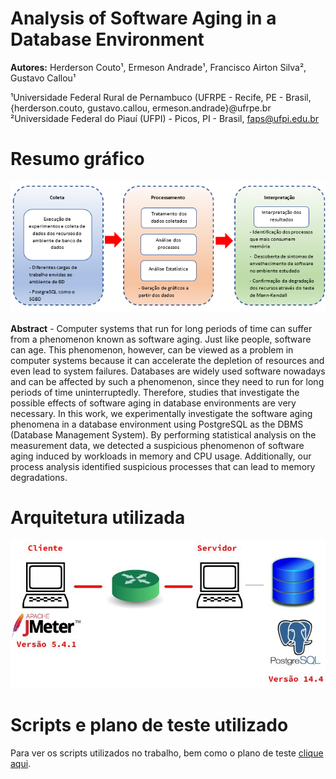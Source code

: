# Analysis of Software Aging in a Database Environment

**Autores:** Herderson Couto¹, Ermeson Andrade¹, Francisco Airton Silva², Gustavo Callou¹

¹Universidade Federal Rural de Pernambuco (UFRPE - Recife, PE - Brasil, 
{herderson.couto, gustavo.callou, ermeson.andrade}@ufrpe.br 
²Universidade Federal do Piauí (UFPI) - Picos, PI - Brasil,
 faps@ufpi.edu.br 

# Resumo gráfico
![alt text](https://github.com/herdersoncouto/softwareagingdatabase/blob/main/Resumo.png)

**Abstract** - Computer systems that run for long periods of time can suffer from a phenomenon known as software aging. Just like people, software can age. This phenomenon, however, can be viewed as a problem in computer systems because it can accelerate the depletion of resources and even lead to system failures. Databases are widely used software nowadays and can be affected by such a phenomenon, since they need to run for long periods of time uninterruptedly. Therefore, studies that investigate the possible effects of software aging in database environments are very necessary. In this work, we experimentally investigate the software aging phenomena in a database environment using PostgreSQL as the DBMS (Database Management System). By performing statistical analysis on the measurement data, we detected a suspicious phenomenon of software aging induced by workloads in memory and CPU usage. Additionally, our process analysis identified suspicious processes that can lead to memory degradations.

# Arquitetura utilizada

![alt text](https://github.com/herdersoncouto/softwareagingdatabase/blob/main/Cliente-Servidor.JPG)

# Scripts e plano de teste utilizado
Para ver os scripts utilizados no trabalho, bem como o plano de teste [clique aqui](https://www.dropbox.com/scl/fo/zgcay0ymkfjnxz7zodane/h?dl=0&rlkey=n2ozc4b4e5fim7rc3has9bpgk).
